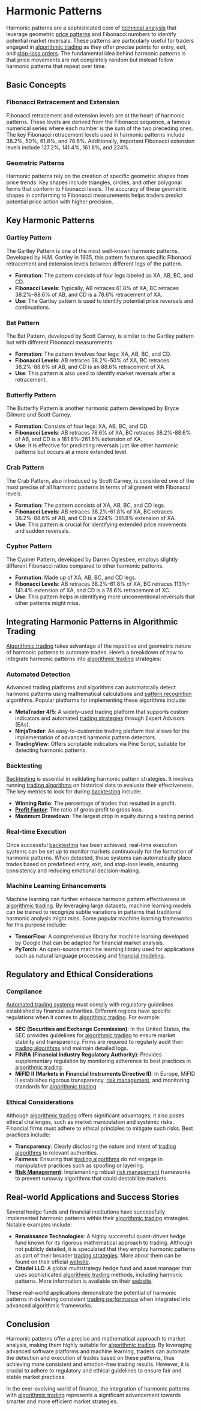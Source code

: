 # Harmonic Patterns

Harmonic patterns are a sophisticated core of [technical analysis](../t/technical_analysis.md) that leverage geometric [price patterns](../p/price_patterns.md) and Fibonacci numbers to identify potential market reversals. These patterns are particularly useful for traders engaged in [algorithmic trading](../a/algorithmic_trading.md) as they offer precise points for entry, exit, and [stop-loss orders](../s/stop-loss_orders.md). The fundamental idea behind harmonic patterns is that price movements are not completely random but instead follow harmonic patterns that repeat over time.

## Basic Concepts

### Fibonacci Retracement and Extension

Fibonacci retracement and extension levels are at the heart of harmonic patterns. These levels are derived from the Fibonacci sequence, a famous numerical series where each number is the sum of the two preceding ones. The key Fibonacci retracement levels used in harmonic patterns include 38.2%, 50%, 61.8%, and 78.6%. Additionally, important Fibonacci extension levels include 127.2%, 141.4%, 161.8%, and 224%.

### Geometric Patterns

Harmonic patterns rely on the creation of specific geometric shapes from price trends. Key shapes include triangles, circles, and other polygonal forms that conform to Fibonacci levels. The accuracy of these geometric shapes in conforming to Fibonacci measurements helps traders predict potential price action with higher precision.

## Key Harmonic Patterns

### Gartley Pattern

The Gartley Pattern is one of the most well-known harmonic patterns. Developed by H.M. Gartley in 1935, this pattern features specific Fibonacci retracement and extension levels between different legs of the pattern.

- **Formation**: The pattern consists of four legs labeled as XA, AB, BC, and CD.
- **Fibonacci Levels**: Typically, AB retraces 61.8% of XA, BC retraces 38.2%–88.6% of AB, and CD is a 78.6% retracement of XA.
- **Use**: The Gartley pattern is used to identify potential price reversals and continuations.

### Bat Pattern

The Bat Pattern, developed by Scott Carney, is similar to the Gartley pattern but with different Fibonacci measurements.

- **Formation**: The pattern involves four legs: XA, AB, BC, and CD.
- **Fibonacci Levels**: AB retraces 38.2%-50% of XA, BC retraces 38.2%-88.6% of AB, and CD is an 88.6% retracement of XA.
- **Use**: This pattern is also used to identify market reversals after a retracement.

### Butterfly Pattern

The Butterfly Pattern is another harmonic pattern developed by Bryce Gilmore and Scott Carney.

- **Formation**: Consists of four legs: XA, AB, BC, and CD.
- **Fibonacci Levels**: AB retraces 78.6% of XA, BC retraces 38.2%-88.6% of AB, and CD is a 161.8%–261.8% extension of XA.
- **Use**: It is effective for predicting reversals just like other harmonic patterns but occurs at a more extended level.

### Crab Pattern

The Crab Pattern, also introduced by Scott Carney, is considered one of the most precise of all harmonic patterns in terms of alignment with Fibonacci levels.

- **Formation**: The pattern consists of XA, AB, BC, and CD legs.
- **Fibonacci Levels**: AB retraces 38.2%-61.8% of XA, BC retraces 38.2%-88.6% of AB, and CD is a 224%-361.8% extension of XA.
- **Use**: This pattern is crucial for identifying extended price movements and sudden reversals.

### Cypher Pattern

The Cypher Pattern, developed by Darren Oglesbee, employs slightly different Fibonacci ratios compared to other harmonic patterns.

- **Formation**: Made up of XA, AB, BC, and CD legs.
- **Fibonacci Levels**: AB retraces 38.2%-61.8% of XA, BC retraces 113%–141.4% extension of XA, and CD is a 78.6% retracement of XC.
- **Use**: This pattern helps in identifying more unconventional reversals that other patterns might miss.

## Integrating Harmonic Patterns in Algorithmic Trading

[Algorithmic trading](../a/algorithmic_trading.md) takes advantage of the repetitive and geometric nature of harmonic patterns to automate trades. Here’s a breakdown of how to integrate harmonic patterns into [algorithmic trading](../a/algorithmic_trading.md) strategies:

### Automated Detection

Advanced trading platforms and algorithms can automatically detect harmonic patterns using mathematical calculations and [pattern recognition](../p/pattern_recognition.md) algorithms. Popular platforms for implementing these algorithms include:

- **MetaTrader 4/5**: A widely-used trading platform that supports custom indicators and automated [trading strategies](../t/trading_strategies.md) through Expert Advisors (EAs).
- **NinjaTrader**: An easy-to-customize trading platform that allows for the implementation of advanced harmonic pattern detectors.
- **TradingView**: Offers scriptable indicators via Pine Script, suitable for detecting harmonic patterns.

### Backtesting

[Backtesting](../b/backtesting.md) is essential in validating harmonic pattern strategies. It involves running [trading algorithms](../t/trading_algorithms.md) on historical data to evaluate their effectiveness. The key metrics to look for during [backtesting](../b/backtesting.md) include:

- **Winning Ratio**: The percentage of trades that resulted in a profit.
- **[Profit Factor](../p/profit_factor.md)**: The ratio of gross profit to gross loss.
- **Maximum Drawdown**: The largest drop in equity during a testing period.

### Real-time Execution

Once successful [backtesting](../b/backtesting.md) has been achieved, real-time execution systems can be set up to monitor markets continuously for the formation of harmonic patterns. When detected, these systems can automatically place trades based on predefined entry, exit, and stop-loss levels, ensuring consistency and reducing emotional decision-making.

### Machine Learning Enhancements

Machine learning can further enhance harmonic pattern effectiveness in [algorithmic trading](../a/algorithmic_trading.md). By leveraging large datasets, machine learning models can be trained to recognize subtle variations in patterns that traditional harmonic analysis might miss. Some popular machine learning frameworks for this purpose include:

- **TensorFlow**: A comprehensive library for machine learning developed by Google that can be adapted for financial market analysis.
- **PyTorch**: An open-source machine learning library used for applications such as natural language processing and [financial modeling](../f/financial_modeling.md).

## Regulatory and Ethical Considerations

### Compliance

[Automated trading systems](../a/automated_trading_systems.md) must comply with regulatory guidelines established by financial authorities. Different regions have specific regulations when it comes to [algorithmic trading](../a/algorithmic_trading.md). For example:

- **SEC (Securities and Exchange Commission)**: In the United States, the SEC provides guidelines for [algorithmic trading](../a/algorithmic_trading.md) to ensure market stability and transparency. Firms are required to regularly audit their [trading algorithms](../t/trading_algorithms.md) and maintain detailed logs.
- **FINRA (Financial Industry Regulatory Authority)**: Provides supplementary regulation by monitoring adherence to best practices in [algorithmic trading](../a/algorithmic_trading.md).
- **MiFID II (Markets in Financial Instruments Directive II)**: In Europe, MiFID II establishes rigorous transparency, [risk management](../r/risk_management.md), and monitoring standards for [algorithmic trading](../a/algorithmic_trading.md).

### Ethical Considerations

Although [algorithmic trading](../a/algorithmic_trading.md) offers significant advantages, it also poses ethical challenges, such as market manipulation and systemic risks. Financial firms must adhere to ethical principles to mitigate such risks. Best practices include:

- **Transparency**: Clearly disclosing the nature and intent of [trading algorithms](../t/trading_algorithms.md) to relevant authorities.
- **Fairness**: Ensuring that [trading algorithms](../t/trading_algorithms.md) do not engage in manipulative practices such as spoofing or layering.
- **[Risk Management](../r/risk_management.md)**: Implementing robust [risk management](../r/risk_management.md) frameworks to prevent runaway algorithms that could destabilize markets.

## Real-world Applications and Success Stories

Several hedge funds and financial institutions have successfully implemented harmonic patterns within their [algorithmic trading](../a/algorithmic_trading.md) strategies. Notable examples include:

- **Renaissance Technologies**: A highly successful quant-driven hedge fund known for its rigorous mathematical approach to trading. Although not publicly detailed, it is speculated that they employ harmonic patterns as part of their broader [trading strategies](../t/trading_strategies.md). More about them can be found on their official [website](https://www.rentec.com/).
- **Citadel LLC**: A global multistrategy hedge fund and asset manager that uses sophisticated [algorithmic trading](../a/algorithmic_trading.md) methods, including harmonic patterns. More information is available on their [website](https://www.citadel.com/).

These real-world applications demonstrate the potential of harmonic patterns in delivering consistent [trading performance](../t/trading_performance.md) when integrated into advanced algorithmic frameworks.

## Conclusion

Harmonic patterns offer a precise and mathematical approach to market analysis, making them highly suitable for [algorithmic trading](../a/algorithmic_trading.md). By leveraging advanced software platforms and machine learning, traders can automate the detection and execution of trades based on these patterns, thus achieving more consistent and emotion-free trading results. However, it is crucial to adhere to regulatory and ethical guidelines to ensure fair and stable market practices.

In the ever-evolving world of finance, the integration of harmonic patterns with [algorithmic trading](../a/algorithmic_trading.md) represents a significant advancement towards smarter and more efficient market strategies.